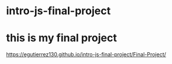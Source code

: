 # intro-js-final-project
# this is my final project 
https://egutierrez130.github.io/intro-js-final-project/Final-Project/
